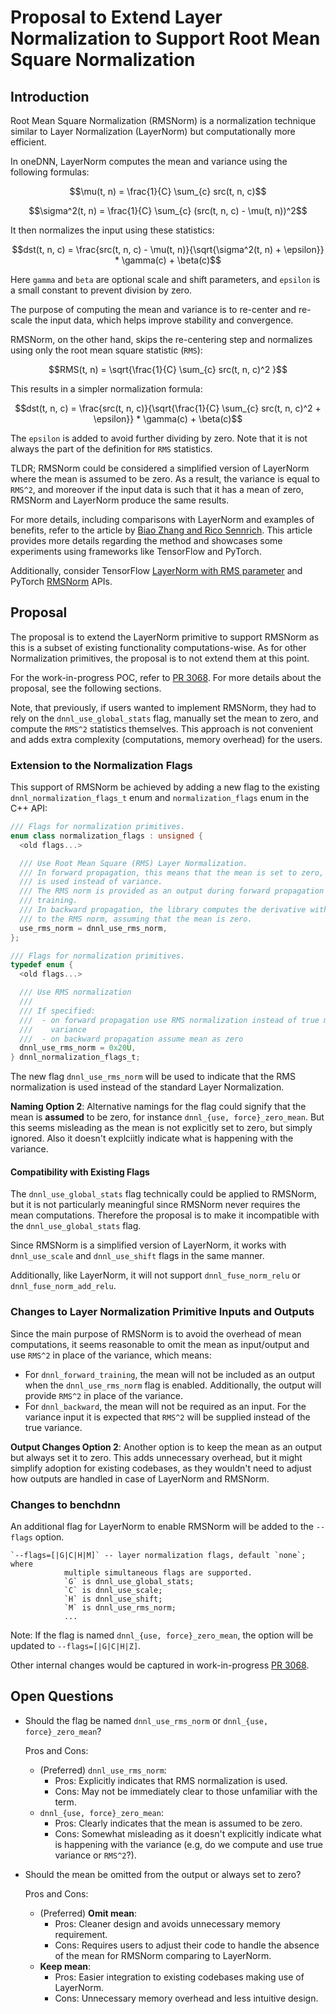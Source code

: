 # Proposal to Extend Layer Normalization to Support Root Mean Square Normalization

## Introduction

Root Mean Square Normalization (RMSNorm) is a normalization technique similar
to Layer Normalization (LayerNorm) but computationally more efficient.

In oneDNN, LayerNorm computes the mean and variance using the following formulas:
```math
\mu(t, n) = \frac{1}{C} \sum_{c} src(t, n, c)
```
```math
\sigma^2(t, n) = \frac{1}{C} \sum_{c} (src(t, n, c) - \mu(t, n))^2
```

It then normalizes the input using these statistics:
```math
dst(t, n, c) = \frac{src(t, n, c) - \mu(t, n)}{\sqrt{\sigma^2(t, n) + \epsilon}}
  * \gamma(c) + \beta(c)
```
Here `gamma` and `beta` are optional scale and shift parameters, and `epsilon`
is a small constant to prevent division by zero.

The purpose of computing the mean and variance is to re-center and re-scale the
input data, which helps improve stability and convergence.

RMSNorm, on the other hand, skips the re-centering step and normalizes using only
the root mean square statistic (`RMS`):
```math
RMS(t, n) = \sqrt{\frac{1}{C} \sum_{c} src(t, n, c)^2 }
```

This results in a simpler normalization formula:
```math
dst(t, n, c) = \frac{src(t, n, c)}{\sqrt{\frac{1}{C} \sum_{c} src(t, n, c)^2 + \epsilon}} * \gamma(c) + \beta(c)
```

The `epsilon` is added to avoid further dividing by zero.
Note that it is not always the part of the definition for `RMS` statistics.

TLDR; RMSNorm could be considered a simplified version of
LayerNorm where the mean is assumed to be zero. As a result, the variance is
equal to `RMS^2`, and moreover if the input data is such that it has a mean of zero,
RMSNorm and LayerNorm produce the same results.

For more details, including comparisons with LayerNorm and examples of benefits,
refer to the article by [Biao Zhang and Rico Sennrich](https://arxiv.org/abs/1910.07467).
This article provides more details regarding the method and showcases some experiments
using frameworks like TensorFlow and PyTorch.

Additionally, consider TensorFlow
[LayerNorm with RMS parameter](https://www.tensorflow.org/api_docs/python/tf/keras/layers/LayerNormalization)
and PyTorch [RMSNorm](https://pytorch.org/docs/stable/generated/torch.nn.RMSNorm.html) APIs.

## Proposal

The proposal is to extend the LayerNorm primitive to support RMSNorm
as this is a subset of existing functionality computations-wise.
As for other Normalization primitives, the proposal is to not extend them at this point.

For the work-in-progress POC, refer to [PR 3068](https://github.com/uxlfoundation/oneDNN/pull/3068).
For more details about the proposal, see the following sections.

Note, that previously, if users wanted to implement RMSNorm, they had to rely on the `dnnl_use_global_stats` flag,
manually set the mean to zero, and compute the `RMS^2` statistics themselves.
This approach is not convenient and adds extra complexity (computations, memory overhead) for the users.

### Extension to the Normalization Flags

This support of RMSNorm be achieved by adding a new flag to the existing `dnnl_normalization_flags_t`
enum and `normalization_flags` enum in the C++ API:
```cpp
/// Flags for normalization primitives.
enum class normalization_flags : unsigned {
  <old flags...>

  /// Use Root Mean Square (RMS) Layer Normalization.
  /// In forward propagation, this means that the mean is set to zero, and RMS
  /// is used instead of variance.
  /// The RMS norm is provided as an output during forward propagation for
  /// training.
  /// In backward propagation, the library computes the derivative with respect
  /// to the RMS norm, assuming that the mean is zero.
  use_rms_norm = dnnl_use_rms_norm,
};
```

```c
/// Flags for normalization primitives.
typedef enum {
  <old flags...>

  /// Use RMS normalization
  ///
  /// If specified:
  ///  - on forward propagation use RMS normalization instead of true mean and
  ///    variance
  ///  - on backward propagation assume mean as zero
  dnnl_use_rms_norm = 0x20U,
} dnnl_normalization_flags_t;
```

The new flag `dnnl_use_rms_norm` will be used to indicate that the RMS
normalization is used instead of the standard Layer Normalization.

**Naming Option 2**:
Alternative namings for the flag could signify that the mean is **assumed** to
be zero, for instance `dnnl_{use, force}_zero_mean`. But this seems misleading
as the mean is not explicitly set to zero, but simply ignored. Also it doesn't
explciitly indicate what is happening with the variance.

#### Compatibility with Existing Flags

The `dnnl_use_global_stats` flag technically could be applied to RMSNorm, but
it is not particularly meaningful since RMSNorm never requires the mean computations.
Therefore the proposal is to make it incompatible with the `dnnl_use_global_stats` flag.

Since RMSNorm is a simplified version of LayerNorm, it works with `dnnl_use_scale`
and `dnnl_use_shift` flags in the same manner.

Additionally, like LayerNorm, it will not support `dnnl_fuse_norm_relu` or `dnnl_fuse_norm_add_relu`.

### Changes to Layer Normalization Primitive Inputs and Outputs

Since the main purpose of RMSNorm is to avoid the overhead of mean computations,
it seems reasonable to omit the mean as input/output and use `RMS^2` in place of the variance, which means:

- For `dnnl_forward_training`, the mean will not be included as an output when the `dnnl_use_rms_norm`
flag is enabled. Additionally, the output will provide `RMS^2` in place of the variance.
- For `dnnl_backward`, the mean will not be required as an input. For the variance input
it is expected that `RMS^2` will be supplied instead of the true variance.

**Output Changes Option 2**:
Another option is to keep the mean as an output but always set it to zero.
This adds unnecessary overhead, but it might simplify adoption for existing codebases,
as they wouldn't need to adjust how outputs are handled in case of LayerNorm and RMSNorm.

### Changes to benchdnn

An additional flag for LayerNorm to enable RMSNorm will be added to the `--flags` option.

```
`--flags=[|G|C|H|M]` -- layer normalization flags, default `none`; where
            multiple simultaneous flags are supported.
            `G` is dnnl_use_global_stats;
            `C` is dnnl_use_scale;
            `H` is dnnl_use_shift;
            `M` is dnnl_use_rms_norm;
            ...
```

Note: If the flag is named `dnnl_{use, force}_zero_mean`, the option will be updated to `--flags=[|G|C|H|Z]`.

Other internal changes would be captured in work-in-progress [PR 3068](https://github.com/uxlfoundation/oneDNN/pull/3068).

## Open Questions

- Should the flag be named `dnnl_use_rms_norm` or `dnnl_{use, force}_zero_mean`?

  Pros and Cons:
  - (Preferred) `dnnl_use_rms_norm`:
    - Pros: Explicitly indicates that RMS normalization is used.
    - Cons: May not be immediately clear to those unfamiliar with the term.
  - `dnnl_{use, force}_zero_mean`:
    - Pros: Clearly indicates that the mean is assumed to be zero.
    - Cons: Somewhat misleading as it doesn't explicitly indicate what is happening with
      the variance (e.g, do we compute and use true variance or `RMS^2`?).

- Should the mean be omitted from the output or always set to zero?

  Pros and Cons:
  - (Preferred) **Omit mean**:
    - Pros: Cleaner design and avoids unnecessary memory requirement.
    - Cons: Requires users to adjust their code to handle the absence of the mean for RMSNorm comparing to LayerNorm.
  - **Keep mean**:
    - Pros: Easier integration to existing codebases making use of LayerNorm.
    - Cons: Unnecessary memory overhead and less intuitive design.